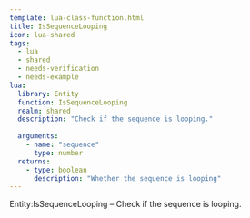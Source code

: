 ```yaml
---
template: lua-class-function.html
title: IsSequenceLooping
icon: lua-shared
tags:
  - lua
  - shared
  - needs-verification
  - needs-example
lua:
  library: Entity
  function: IsSequenceLooping
  realm: shared
  description: "Check if the sequence is looping."
  
  arguments:
    - name: "sequence"
      type: number
  returns:
    - type: boolean
      description: "Whether the sequence is looping"
---
```


<div class="lua__search__keywords">
Entity:IsSequenceLooping &#x2013; Check if the sequence is looping.
</div>
